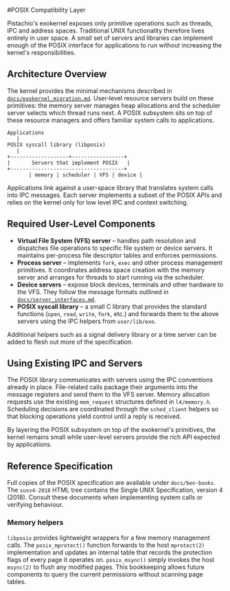 #POSIX Compatibility Layer

Pistachio's exokernel exposes only primitive operations such as threads, IPC and
address spaces.  Traditional UNIX functionality therefore lives entirely in
user space.  A small set of servers and libraries can implement enough of the
POSIX interface for applications to run without increasing the kernel's
responsibilities.

## Architecture Overview

The kernel provides the minimal mechanisms described in
[`docs/exokernel_migration.md`](exokernel_migration.md).  User‑level resource
servers build on these primitives: the memory server manages heap allocations
and the scheduler server selects which thread runs next.  A POSIX subsystem sits
on top of these resource managers and offers familiar system calls to
applications.

```
Applications
   |
POSIX syscall library (libposix)
   |
+-------------------+-----------------+
|       Servers that implement POSIX   |
+-------------------------------------+
       | memory | scheduler | VFS | device |
```

Applications link against a user-space library that translates system calls into
IPC messages.  Each server implements a subset of the POSIX APIs and relies on
the kernel only for low level IPC and context switching.

## Required User-Level Components

- **Virtual File System (VFS) server** – handles path resolution and dispatches
  file operations to specific file system or device servers.  It maintains
  per-process file descriptor tables and enforces permissions.
- **Process server** – implements `fork`, `exec` and other process management
  primitives.  It coordinates address space creation with the memory server and
  arranges for threads to start running via the scheduler.
- **Device servers** – expose block devices, terminals and other hardware to the
  VFS.  They follow the message formats outlined in
  [`docs/server_interfaces.md`](server_interfaces.md).
- **POSIX syscall library** – a small C library that provides the standard
  functions (`open`, `read`, `write`, `fork`, etc.) and forwards them to the
  above servers using the IPC helpers from `user/lib/exo`.

Additional helpers such as a signal delivery library or a time server can be
added to flesh out more of the specification.

## Using Existing IPC and Servers

The POSIX library communicates with servers using the IPC conventions already in
place.  File-related calls package their arguments into the message registers
and send them to the VFS server.  Memory allocation requests use the existing
`mem_request` structures defined in `l4/memory.h`.  Scheduling decisions are
coordinated through the `sched_client` helpers so that blocking operations yield
control until a reply is received.

By layering the POSIX subsystem on top of the exokernel's primitives, the kernel
remains small while user-level servers provide the rich API expected by
applications.

## Reference Specification

Full copies of the POSIX specification are available under `docs/ben-books`. The `susv4-2018` HTML tree contains the Single UNIX Specification, version 4 (2018). Consult these documents when implementing system calls or verifying behaviour.

### Memory helpers

`libposix` provides lightweight wrappers for a few memory management calls. The
`posix_mprotect()` function forwards to the host `mprotect(2)` implementation and
updates an internal table that records the protection flags of every page it
operates on. `posix_msync()` simply invokes the host `msync(2)` to flush any
modified pages. This bookkeeping allows future components to query the current
permissions without scanning page tables.
